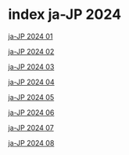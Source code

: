 # index ja-JP 2024

<a href="./01">ja-JP 2024 01</a>

<a href="./02">ja-JP 2024 02</a>

<a href="./03">ja-JP 2024 03</a>

<a href="./04">ja-JP 2024 04</a>

<a href="./05">ja-JP 2024 05</a>

<a href="./06">ja-JP 2024 06</a>

<a href="./07">ja-JP 2024 07</a>

<a href="./08">ja-JP 2024 08</a>
